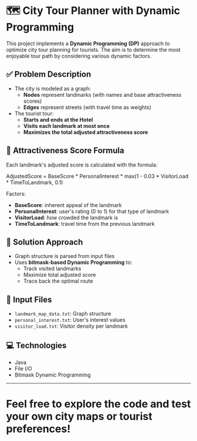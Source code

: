 # 🗺️ City Tour Planner with Dynamic Programming

This project implements a **Dynamic Programming (DP)** approach to optimize city tour planning for tourists. The aim is to determine the most enjoyable tour path by considering various dynamic factors.

## ✅ Problem Description

- The city is modeled as a graph:
  - **Nodes** represent landmarks (with names and base attractiveness scores)
  - **Edges** represent streets (with travel time as weights)
- The tourist tour:
  - **Starts and ends at the Hotel**
  - **Visits each landmark at most once**
  - **Maximizes the total adjusted attractiveness score**

## 🧮 Attractiveness Score Formula

Each landmark's adjusted score is calculated with the formula:

AdjustedScore = BaseScore * PersonalInterest * max(1 - 0.03 * VisitorLoad * TimeToLandmark, 0.1)


Factors:
- **BaseScore**: inherent appeal of the landmark
- **PersonalInterest**: user's rating (0 to 1) for that type of landmark
- **VisitorLoad**: how crowded the landmark is
- **TimeToLandmark**: travel time from the previous landmark

## 🧠 Solution Approach

- Graph structure is parsed from input files
- Uses **bitmask-based Dynamic Programming** to:
  - Track visited landmarks
  - Maximize total adjusted score
  - Trace back the optimal route

## 📁 Input Files

- `landmark_map_data.txt`: Graph structure
- `personal_interest.txt`: User's interest values
- `visitor_load.txt`: Visitor density per landmark

## 💻 Technologies

- Java
- File I/O
- Bitmask Dynamic Programming

---

Feel free to explore the code and test your own city maps or tourist preferences!
=======
